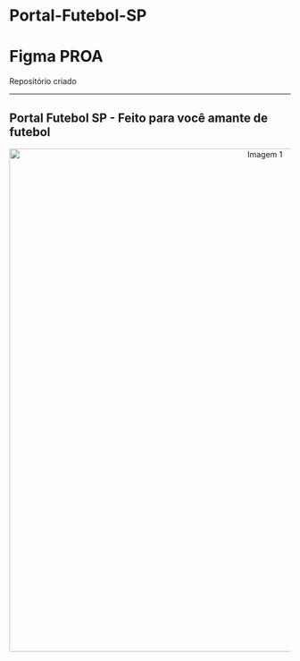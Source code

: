# Portal-Futebol-SP
# Figma PROA 
Repositório criado
<hr>

<h2> Portal Futebol SP - Feito para você amante de futebol</a></h2>

<center> <img src="https://github.com/BrunoJaidan/Portal-Futebol-SP/blob/main/futebolSP.png" alt="Imagem 1" width="900"> </center>
